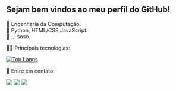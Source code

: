 ## Sejam bem vindos ao meu perfil do GitHub! 

🖤 Engenharia da Computação. <br/>
🤍 Python, HTML/CSS JavaScript. </br>
🖤 ... soso. 

<div>
  <a href="https://github.com/renaisaalves"></a>
</div>

👩‍💻 Principais tecnologias:

[![Top Langs](https://github-readme-stats.vercel.app/api/top-langs/?username=renaisaalves&layout=compact&theme=dracula)](https://github.com/renaisaalves/github-readme-stats)

📧 Entre em contato:

<a href="https://github.com/renaisaalves" target="_blank"><img src="https://img.shields.io/badge/GitHub-100000?style=for-the-badge&logo=github&logoColor=white"></a>
<a href="https://www.linkedin.com/in/renaisa-alves/" target="_blank"><img src="https://img.shields.io/badge/LinkedIn-0077B5?style=for-the-badge&logo=linkedin&logoColor=white"></a>
<a href="https://www.instagram.com/renaisalves/" target="_blank"><img src="https://img.shields.io/badge/Instagram-E4405F?style=for-the-badge&logo=instagram&logoColor=white"></a>



